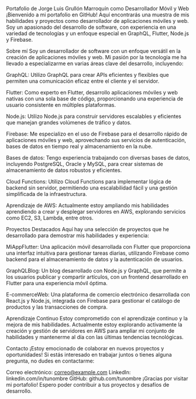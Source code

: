 Portafolio de Jorge Luis Grullón Marroquín como Desarrollador Móvil y Web 
¡Bienvenido a mi portafolio en GitHub! Aquí encontrarás una muestra de mis habilidades y proyectos como desarrollador de aplicaciones móviles y web. Soy un apasionado del desarrollo de software, con experiencia en una variedad de tecnologías y un enfoque especial en GraphQL, Flutter, Node.js y Firebase.

Sobre mí
Soy un desarrollador de software con un enfoque versátil en la creación de aplicaciones móviles y web. Mi pasión por la tecnología me ha llevado a especializarme en varias áreas clave del desarrollo, incluyendo:

GraphQL: Utilizo GraphQL para crear APIs eficientes y flexibles que permiten una comunicación eficaz entre el cliente y el servidor.

Flutter: Como experto en Flutter, desarrollo aplicaciones móviles y web nativas con una sola base de código, proporcionando una experiencia de usuario consistente en múltiples plataformas.

Node.js: Utilizo Node.js para construir servidores escalables y eficientes que manejan grandes volúmenes de tráfico y datos.

Firebase: Me especializo en el uso de Firebase para el desarrollo rápido de aplicaciones móviles y web, aprovechando sus servicios de autenticación, bases de datos en tiempo real y almacenamiento en la nube.

Bases de datos: Tengo experiencia trabajando con diversas bases de datos, incluyendo PostgreSQL, Oracle y MySQL, para crear sistemas de almacenamiento de datos robustos y eficientes.

Cloud Functions: Utilizo Cloud Functions para implementar lógica de backend sin servidor, permitiendo una escalabilidad fácil y una gestión simplificada de la infraestructura.

Aprendizaje de AWS: Actualmente estoy ampliando mis habilidades aprendiendo a crear y desplegar servidores en AWS, explorando servicios como EC2, S3, Lambda, entre otros.

Proyectos Destacados
Aquí hay una selección de proyectos que he desarrollado para demostrar mis habilidades y experiencia:

MiAppFlutter: Una aplicación móvil desarrollada con Flutter que proporciona una interfaz intuitiva para gestionar tareas diarias, utilizando Firebase como backend para el almacenamiento de datos y la autenticación de usuarios.

GraphQLBlog: Un blog desarrollado con Node.js y GraphQL, que permite a los usuarios publicar y compartir artículos, con un frontend desarrollado en Flutter para una experiencia móvil óptima.

E-commerceWeb: Una plataforma de comercio electrónico desarrollada con React.js y Node.js, integrada con Firebase para gestionar el catálogo de productos y las transacciones de compra.

Aprendizaje Continuo
Estoy comprometido con el aprendizaje continuo y la mejora de mis habilidades. Actualmente estoy explorando activamente la creación y gestión de servidores en AWS para ampliar mi conjunto de habilidades y mantenerme al día con las últimas tendencias tecnológicas.

Contacto
¡Estoy emocionado de colaborar en nuevos proyectos y oportunidades! Si estás interesado en trabajar juntos o tienes alguna pregunta, no dudes en contactarme:

Correo electrónico: correo@example.com
LinkedIn: linkedin.com/in/tunombre
GitHub: github.com/tunombre
¡Gracias por visitar mi portafolio! Espero poder contribuir a tus proyectos y desafíos de desarrollo.

